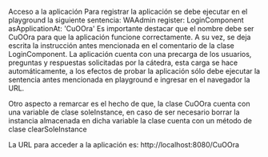 Acceso a la aplicación
Para registrar la aplicación se debe ejecutar en el playground la siguiente sentencia:
WAAdmin register: LoginComponent  asApplicationAt: 'CuOOra' 
Es importante destacar que el nombre debe ser CuOOra para que la aplicación funcione correctamente.
A su vez, se deja escrita la instrucción antes mencionada en el comentario de la clase LoginComponent.
La aplicación cuenta con una precarga de los usuarios, preguntas y respuestas solicitadas por la cátedra, esta carga se hace automáticamente, a los efectos de probar la aplicación sólo debe ejecutar la sentencia antes mencionada en playground e ingresar en el navegador la URL.

Otro aspecto a remarcar es el hecho de que, la clase CuOOra cuenta con una variable de clase soleInstance, en caso de ser necesario borrar la instancia almacenada en dicha variable la clase cuenta con un método de clase clearSoleInstance

La URL para acceder a la aplicación es:
http://localhost:8080/CuOOra
